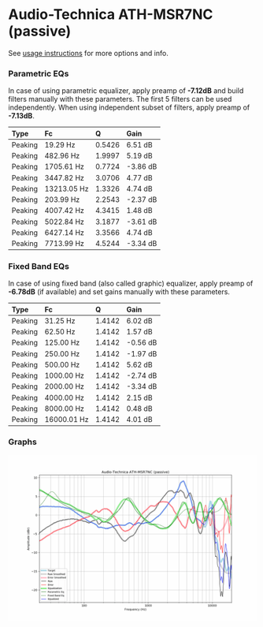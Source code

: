 # Audio-Technica ATH-MSR7NC (passive)
See [usage instructions](https://github.com/jaakkopasanen/AutoEq#usage) for more options and info.

### Parametric EQs
In case of using parametric equalizer, apply preamp of **-7.12dB** and build filters manually
with these parameters. The first 5 filters can be used independently.
When using independent subset of filters, apply preamp of **-7.13dB**.

| Type    | Fc          |      Q | Gain     |
|:--------|:------------|:-------|:---------|
| Peaking | 19.29 Hz    | 0.5426 | 6.51 dB  |
| Peaking | 482.96 Hz   | 1.9997 | 5.19 dB  |
| Peaking | 1705.61 Hz  | 0.7724 | -3.86 dB |
| Peaking | 3447.82 Hz  | 3.0706 | 4.77 dB  |
| Peaking | 13213.05 Hz | 1.3326 | 4.74 dB  |
| Peaking | 203.99 Hz   | 2.2543 | -2.37 dB |
| Peaking | 4007.42 Hz  | 4.3415 | 1.48 dB  |
| Peaking | 5022.84 Hz  | 3.1877 | -3.61 dB |
| Peaking | 6427.14 Hz  | 3.3566 | 4.74 dB  |
| Peaking | 7713.99 Hz  | 4.5244 | -3.34 dB |

### Fixed Band EQs
In case of using fixed band (also called graphic) equalizer, apply preamp of **-6.78dB**
(if available) and set gains manually with these parameters.

| Type    | Fc          |      Q | Gain     |
|:--------|:------------|:-------|:---------|
| Peaking | 31.25 Hz    | 1.4142 | 6.02 dB  |
| Peaking | 62.50 Hz    | 1.4142 | 1.57 dB  |
| Peaking | 125.00 Hz   | 1.4142 | -0.56 dB |
| Peaking | 250.00 Hz   | 1.4142 | -1.97 dB |
| Peaking | 500.00 Hz   | 1.4142 | 5.62 dB  |
| Peaking | 1000.00 Hz  | 1.4142 | -2.74 dB |
| Peaking | 2000.00 Hz  | 1.4142 | -3.34 dB |
| Peaking | 4000.00 Hz  | 1.4142 | 2.15 dB  |
| Peaking | 8000.00 Hz  | 1.4142 | 0.48 dB  |
| Peaking | 16000.01 Hz | 1.4142 | 4.01 dB  |

### Graphs
![](./Audio-Technica%20ATH-MSR7NC%20(passive).png)